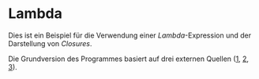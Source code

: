 # Lambda
Dies ist ein Beispiel für die Verwendung einer *Lambda*-Expression und der Darstellung von *Closures*.

Die Grundversion des Programmes basiert auf drei externen Quellen ([1](https://doc.rust-lang.org/reference.html#lambda-expressions), [2](http://rustbyexample.com/fn/closures.html), [3](https://doc.rust-lang.org/book/closures.html)).

